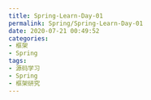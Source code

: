 ```yaml
---
title: Spring-Learn-Day-01
permalink: Spring/Spring-Learn-Day-01
date: 2020-07-21 00:49:52
categories:
- 框架
- Spring
tags:
- 源码学习
- Spring
- 框架研究
---
```

